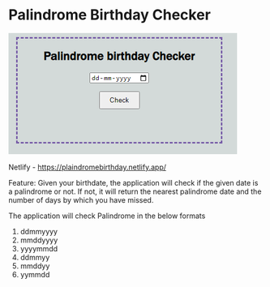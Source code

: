 # Palindrome Birthday Checker

![preview](https://raw.githubusercontent.com/varunjram/Palindrome/master/assets/demo-view.png)

Netlify - https://plaindromebirthday.netlify.app/

Feature:
Given your birthdate, the application will check if the given date is a palindrome or not. If not, it will return the nearest palindrome date and the number of days by which you have missed.

The application will check Palindrome in the below formats

1. ddmmyyyy
2. mmddyyyy
3. yyyymmdd
4. ddmmyy
5. mmddyy
6. yymmdd
